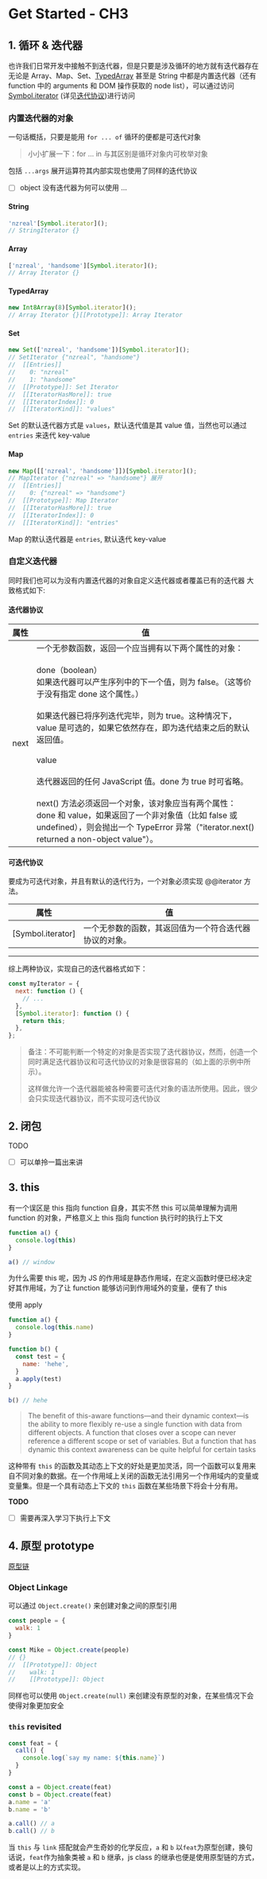 # Get Started - CH3

## 1. 循环 & 迭代器

也许我们日常开发中接触不到迭代器，但是只要是涉及循环的地方就有迭代器存在
无论是 Array、Map、Set、[TypedArray](https://developer.mozilla.org/zh-CN/docs/Web/JavaScript/Reference/Global_Objects/TypedArray) 甚至是 String 中都是内置迭代器（还有 function 中的 arguments 和 DOM 操作获取的 node list），可以通过访问 [Symbol.iterator](https://developer.mozilla.org/zh-CN/docs/Web/JavaScript/Reference/Global_Objects/Symbol/iterator) (详见[迭代协议](https://developer.mozilla.org/zh-CN/docs/Web/JavaScript/Reference/Iteration_protocols))进行访问

### 内置迭代器的对象

一句话概括，只要是能用 `for ... of` 循环的便都是可迭代对象

> 小小扩展一下：for ... in 与其区别是循环对象内可枚举对象

包括 `...args` 展开运算符其内部实现也使用了同样的迭代协议

- [ ] object 没有迭代器为何可以使用 ...

#### String

```js
'nzreal'[Symbol.iterator]();
// StringIterator {}
```

#### Array

```js
['nzreal', 'handsome'][Symbol.iterator]();
// Array Iterator {}
```

#### TypedArray

```js
new Int8Array(8)[Symbol.iterator]();
// Array Iterator {}[[Prototype]]: Array Iterator
```

#### Set

```js
new Set(['nzreal', 'handsome'])[Symbol.iterator]();
// SetIterator {"nzreal", "handsome"}
//  [[Entries]]
//    0: "nzreal"
//    1: "handsome"
//  [[Prototype]]: Set Iterator
//  [[IteratorHasMore]]: true
//  [[IteratorIndex]]: 0
//  [[IteratorKind]]: "values"
```

Set 的默认迭代器方式是 `values`，默认迭代值是其 value 值，当然也可以通过 `entries` 来迭代 key-value

#### Map

```js
new Map([['nzreal', 'handsome']])[Symbol.iterator]();
// MapIterator {"nzreal" => "handsome"} 展开
//  [[Entries]]
//    0: {"nzreal" => "handsome"}
//  [[Prototype]]: Map Iterator
//  [[IteratorHasMore]]: true
//  [[IteratorIndex]]: 0
//  [[IteratorKind]]: "entries"
```

Map 的默认迭代器是 `entries`, 默认迭代 key-value

### 自定义迭代器

同时我们也可以为没有内置迭代器的对象自定义迭代器或者覆盖已有的迭代器
大致格式如下:

#### 迭代器协议

| 属性 | 值                                                                                                                                                                                                                                                                                                                                                                                                                                                                                                                                                                                     |
| ---- | -------------------------------------------------------------------------------------------------------------------------------------------------------------------------------------------------------------------------------------------------------------------------------------------------------------------------------------------------------------------------------------------------------------------------------------------------------------------------------------------------------------------------------------------------------------------------------------- |
| next | 一个无参数函数，返回一个应当拥有以下两个属性的对象： <br><br>done（boolean）<br>如果迭代器可以产生序列中的下一个值，则为 false。（这等价于没有指定 done 这个属性。）<br><br>如果迭代器已将序列迭代完毕，则为 true。这种情况下，value 是可选的，如果它依然存在，即为迭代结束之后的默认返回值。<br><br>value <br><br>迭代器返回的任何 JavaScript 值。done 为 true 时可省略。<br><br>next() 方法必须返回一个对象，该对象应当有两个属性： done 和 value，如果返回了一个非对象值（比如 false 或 undefined），则会抛出一个 TypeError 异常（"iterator.next() returned a non-object value"）。 |

#### 可迭代协议

要成为可迭代对象，并且有默认的迭代行为，一个对象必须实现 @@iterator 方法。

| 属性              | 值                                                     |
| ----------------- | ------------------------------------------------------ |
| [Symbol.iterator] | 一个无参数的函数，其返回值为一个符合迭代器协议的对象。 |

---

综上两种协议，实现自己的迭代器格式如下：

```js
const myIterator = {
  next: function () {
    // ...
  },
  [Symbol.iterator]: function () {
    return this;
  },
};
```

> 备注：不可能判断一个特定的对象是否实现了迭代器协议，然而，创造一个同时满足迭代器协议和可迭代协议的对象是很容易的（如上面的示例中所示）。
>
> 这样做允许一个迭代器能被各种需要可迭代对象的语法所使用。因此，很少会只实现迭代器协议，而不实现可迭代协议

## 2. 闭包

TODO

- [ ] 可以单拎一篇出来讲

## 3. this

有一个误区是 this 指向 function 自身，其实不然
this 可以简单理解为调用 function 的对象，严格意义上 this 指向 function 执行时的执行上下文

```js
function a() {
  console.log(this)
}

a() // window
```

为什么需要 this 呢，因为 JS 的作用域是静态作用域，在定义函数时便已经决定好其作用域，为了让 function 能够访问到作用域外的变量，便有了 this

使用 apply

```js
function a() {
  console.log(this.name)
}

function b() {
  const test = {
    name: 'hehe',
  }
  a.apply(test)
}

b() // hehe
```

>The benefit of this-aware functions—and their dynamic context—is the ability to more flexibly re-use a single function with data from different objects. A function that closes over a scope can never reference a different scope or set of variables. But a function that has dynamic this context awareness can be quite helpful for certain tasks

这种带有 `this` 的函数及其动态上下文的好处是更加灵活，同一个函数可以复用来自不同对象的数据。在一个作用域上关闭的函数无法引用另一个作用域内的变量或变量集。但是一个具有动态上下文的 `this` 函数在某些场景下将会十分有用。

 **TODO**

- [ ] 需要再深入学习下执行上下文

## 4. 原型 prototype

[原型链](../原型链.md)

### Object Linkage

可以通过 `Object.create()` 来创建对象之间的原型引用

```js
const people = {
  walk: 1
}

const Mike = Object.create(people)
// {}
//  [[Prototype]]: Object
//    walk: 1
//    [[Prototype]]: Object
```

同样也可以使用 `Object.create(null)` 来创建没有原型的对象，在某些情况下会使得对象更加安全

### `this` revisited

```js
const feat = {
  call() {
    console.log(`say my name: ${this.name}`)
  }
}

const a = Object.create(feat)
const b = Object.create(feat)
a.name = 'a'
b.name = 'b'

a.call() // a
b.call() // b
```
当 `this` 与 `link` 搭配就会产生奇妙的化学反应，`a` 和 `b` 以`feat`为原型创建，换句话说，`feat`作为抽象类被 `a` 和 `b` 继承，js class 的继承也便是使用原型链的方式，或者是以上的方式实现。
